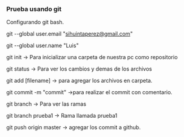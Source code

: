 ### Prueba usando git

Configurando git bash.

git --global user.email "sihuintaperez@gmail.com"

git --global user.name "Luis"



git init -> Para inicializar una carpeta de nuestra pc como repositorio

git status -> Para ver los cambios y demas de los archivos

git add [filename] -> para agregar los archivos en carpeta.

git commit -m "commit" ->para realizar el commit con comentario.

git branch -> Para ver las ramas

git branch prueba1 -> Rama llamada prueba1

git push origin master -> agregar los commit a github.
